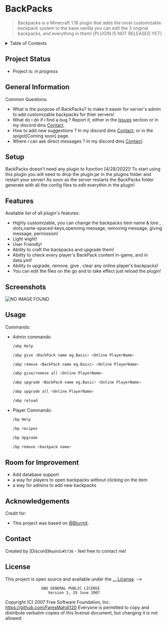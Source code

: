 # BackPacks
> Backpacks is a Minecraft 1.18 plugin that adds the most customizable backpack system to the base vanilla 
> you can edit the 3 original backpacks, and everything in them! [PLUGIN IS NOT RELEASED YET]

<details>
  <summary>Table of Contents</summary>
  <ol>
    <li><a href="#project-status">Project Statust</a></li>
    <li><a href="#general-information">General Infod</a></li>
    <li><a href="#setup">Setup</a></li>
    <li><a href="#features">Features</a></li>
    <li><a href="#screenshots">ScreenShots</a></li>
    <li><a href="#usage">Usage</a></li>
    <li><a href="#room-for-improvement">Room for Improvemen</a></li>
    <li><a href="#acknowledgments">Acknowledgments</a></li>
    <li><a href="#contact">Contact</a></li>
    <li><a href="#license">License</a></li>
  </ol>
</details>

## Project Status
* Project is: _in progress_

## General Information
Common Questions:
- What is the purpose of BackPacks? to make it easier for server's admin to add customizable backpacks for thier servers!
- What do i do if i find a bug ? Report it, either in the [Issues](https://github.com/FaresMahdi120/BackPacks/issues) section or in my discord dms [Contact](#contact).
- How to add new suggestions ? In my discord dms [Contact](#contact), or in the spigot[Coming soon] page.
- Where i can ask direct messages ? In my discord dms [Contact](#contact).

## Setup
BackPacks doesn't need any plugin to function [4/28/2022]!
To start using this plugin you will need to drop the plugin.jar in the plugins
folder and restart your server!
As soon as the server restarts the BackPacks folder generate with all the config
files to edit everythin in the plugin!

## Features
Available list of all plugin's features: 
- Highly customizable, you can change the backpacks item name & lore , slots,name-spaced-keys,openning message, removing message, giving message, permission!
- Light wight!
- User Friendly!
- Ability to craft the backpacks and upgrade them!
- Ability to check every player's BackPack content in-game, and in data.yml!
- Ability to upgrade, remove, give , clear any online player's backpacks!
- You can edit the files on the go and to take effect just reload the plugin!


## Screenshots
![NO IMAGE FOUND](./img/screenshot.png)


## Usage
Commands:
* Admin commands:
  ```sh
  /abp Help
  ```
  ```sh
  /abp give <BackPack name eg.Basic> <Online PlayerName> 
  ```
  ```sh
  /abp remove <BackPack name eg.Basic> <Online PlayerName> 
  ```
  ```sh
  /abp give/remove all <Online PlayerName> 
  ```
  ```sh
  /abp upgrade <BackPack name eg.Basic> <Online PlayerName> 
  ```
  ```sh
  /abp upgrade all <Online PlayerName> 
  ```
  ```sh
  /abp reload
  ```
* Player Commands:
  ```sh
  /bp Help
  ```
  ```sh
  /bp recipes
  ```    
  ```sh
  /bp Upgrade
  ```   
  ```sh
  /bp remove <backpack name>
  ```    


## Room for Improvement
* Add database support
* a way for players to open backpacks without clicking on the item
* a way for admins to add new backpacks 

## Acknowledgements
Credit for:
- This project was based on [@Blurmit](https://github.com/Blurmit).


## Contact
Created by [Discord]``` Maahdi#5730 ``` - feel free to contact me!


## License
This project is open source and available under the [... License](https://choosealicense.com/licenses/gpl-3.0/). -->

                    GNU GENERAL PUBLIC LICENSE
                       Version 3, 29 June 2007

 Copyright (C) 2007 Free Software Foundation, Inc. <https://github.com/FaresMahdi120>
 Everyone is permitted to copy and distribute verbatim copies
 of this license document, but changing it is not allowed.
